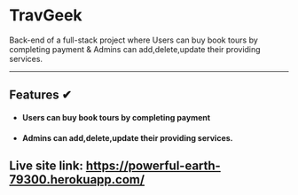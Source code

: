 # TravGeek

Back-end of a full-stack project where Users can buy book tours by completing payment & Admins can add,delete,update their providing services.

---


## Features ✔

- #### Users can buy book tours by completing payment


- #### Admins can add,delete,update their providing services.


## Live site link: https://powerful-earth-79300.herokuapp.com/
